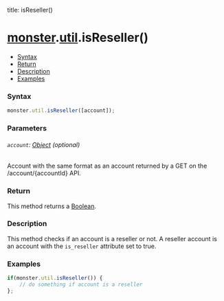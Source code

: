 title: isReseller()

# [monster][monster].[util][util].isReseller()

* [Syntax](#syntax)
* [Return](#return)
* [Description](#description)
* [Examples](#examples)

### Syntax
```javascript
monster.util.isReseller([account]);
```

### Parameters

###### `account`: [Object][object_literal] (optional)

Account with the same format as an account returned by a GET on the /account/{accountId} API.

### Return
This method returns a [Boolean][boolean].

### Description
This method checks if an account is a reseller or not. A reseller account is an account with the `is_reseller` attribute set to true.

### Examples
```javascript
if(monster.util.isReseller()) {
	// do something if account is a reseller
};
```

[monster]: ../../monster.md
[util]: ../util.md

[object_literal]: https://developer.mozilla.org/en-US/docs/Web/JavaScript/Guide/Values,_variables,_and_literals#Object_literals
[boolean]: https://developer.mozilla.org/en-US/docs/Web/JavaScript/Guide/Grammar_and_types#Boolean_literals
